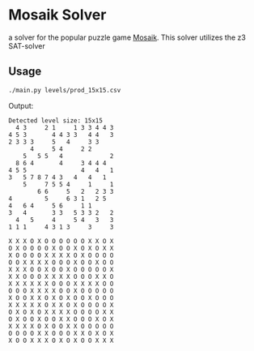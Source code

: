 # Mosaik Solver

a solver for the popular puzzle game [Mosaik](https://de.puzzle-minesweeper.com/mosaic-5x5-easy/).
This solver utilizes the z3 SAT-solver

## Usage

```bash
./main.py levels/prod_15x15.csv
```

Output:

```
Detected level size: 15x15
  4 3     2 1     1 3 3 4 4 3 
4 5 3       4 4 3 3   4 4   3 
2 3 3 3     5   4     3 3     
      4     5 4     2 2       
    5   5 5   4             2 
  8 6 4       4     3 4 4 4   
4 5 5               4   4   1 
3   5 7 8 7 4 3   4   4   1   
    5     7 5 5 4     1     1 
        6 6     5   2   2 3 3 
4         5     6 3 1   2 5   
4   6 4     5 6     1 1       
3   4       3 3   5 3 3 2   2 
  4   5     4     5 4   3   3 
1 1 1     4 3 1 3     3     3 

X X X O X O O O O O O X X O X 
O X O O O O X O O X O X O X X 
X O O O O X X X X O X O O O O 
O O X X X X O O O X O O X O O 
X X X O O X O O X O O O O O X 
X X O O O X X X X O O O X X O 
X X X X X X O O O X X X X O O 
O O O X X X X O O X O O O O O 
X O O X X O X O X O O X O O O 
X X X X X O X X O X O O O O X 
O X O X O X X X X O O O O X X 
O X O O X O O X X O O O X O X 
X X X X O X O O X X O O O O O 
O O O O X X O O O X X O X O X 
X O O X X X O X O X O O X X X 
```
